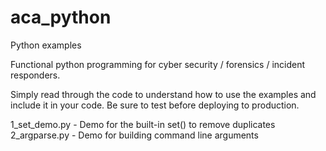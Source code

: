 # aca_python
Python examples

Functional python programming for cyber security / forensics / incident responders.

Simply read through the code to understand how to use the examples and include it in your code. Be sure to test before deploying to production.

1_set_demo.py - Demo for the built-in set() to remove duplicates
2_argparse.py - Demo for building command line arguments





